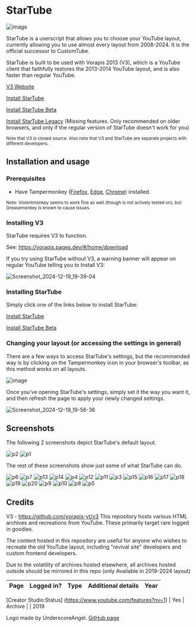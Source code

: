 # StarTube

![image](https://github.com/user-attachments/assets/4d557c60-c1b6-46f8-a671-0cc0a6a15809)

StarTube is a userscript that allows you to choose your YouTube layout, currently allowing you to use almost every layout from 2008-2024. It is the official successor to CustomTube.

StarTube is built to be used with Vorapis 2013 (V3), which is a YouTube client that faithfully restores the 2013-2014 YouTube layout, and is also faster than regular YouTube.

[V3 Website](https://vorapis.pages.dev/#/)

[Install StarTube](https://github.com/lightbeam24/StarTube/raw/refs/heads/main/StarTube.user.js)

[Install StarTube Beta](https://github.com/lightbeam24/StarTube/raw/refs/heads/main/StarTube%20Beta.user.js)

[Install StarTube Legacy](https://github.com/lightbeam24/StarTube/raw/refs/heads/main/StarTube%20Legacy.user.js) (Missing features. Only recommended on older browsers, and only if the regular version of StarTube doesn't work for you)

<sub>Note that V3 is closed source. Also note that V3 and StarTube are separate projects with different developers.</sub>

## Installation and usage

### Prerequisites

- Have Tampermonkey ([Firefox](https://addons.mozilla.org/en-CA/firefox/addon/tampermonkey/), [Edge](https://microsoftedge.microsoft.com/addons/detail/iikmkjmpaadaobahmlepeloendndfphd), [Chrome](https://chromewebstore.google.com/detail/tampermonkey/dhdgffkkebhmkfjojejmpbldmpobfkfo)) installed.

<sub>Note: Violentmonkey seems to work fine as well (though is not actively tested on), but Greasemonkey is known to cause issues.</sub>

### Installing V3

StarTube requires V3 to function.

See: https://vorapis.pages.dev/#/home/download

If you try using StarTube without V3, a warning banner will appear on regular YouTube telling you to Install V3:

![Screenshot_2024-12-19_19-39-04](https://github.com/user-attachments/assets/37bbfe54-4e98-49b4-ae9c-07dd2ca0c4ea)

### Installing StarTube

Simply click one of the links below to install StarTube:

[Install StarTube](https://github.com/lightbeam24/StarTube/raw/refs/heads/main/StarTube.user.js)

[Install StarTube Beta](https://github.com/lightbeam24/StarTube/raw/refs/heads/main/StarTube%20Beta.user.js)

### Changing your layout (or accessing the settings in general)

There are a few ways to access StarTube's settings, but the recommended way is by clicking on the Tampermonkey icon in your browser's toolbar, as this method works on all layouts.

![image](https://github.com/user-attachments/assets/36473ecb-f4c4-45b3-a48a-4f459576d468)

Once you've opening StarTube's settings, simply set it the way you want it, and then refresh the page to apply your newly changed settings.

![Screenshot_2024-12-19_19-56-36](https://github.com/user-attachments/assets/86957431-146e-4d3a-a830-f356f776d414)

## Screenshots

The following 2 screenshots depict StarTube's default layout.

![p2](https://github.com/user-attachments/assets/654e6049-8c46-47c8-911f-bb3f9ab073d3)
![p1](https://github.com/user-attachments/assets/767b5534-edea-433e-93c5-d355ae8fe087)

The rest of these screenshots show just some of what StarTube can do.

![p6](https://github.com/user-attachments/assets/dc35e019-f45e-47f7-9761-9c24567c21ad)
![p7](https://github.com/user-attachments/assets/87b3c4a1-8f6b-4940-8d5d-cf8529f8b634)
![p13](https://github.com/user-attachments/assets/59719f75-9498-4fe2-b187-2fbf10ab937b)
![p14](https://github.com/user-attachments/assets/5386537a-3657-48ef-a0dd-606490d49a31)
![p4](https://github.com/user-attachments/assets/2b2b55f4-5dd0-4edc-b5c7-f521e54d885d)
![p12](https://github.com/user-attachments/assets/e829c966-69e7-4f01-a48a-007ff639da4e)
![p11](https://github.com/user-attachments/assets/92f438c2-6dee-4275-ab18-630b2b261915)
![p3](https://github.com/user-attachments/assets/95dd6621-d066-4498-bf8d-804921a00f1d)
![p15](https://github.com/user-attachments/assets/4c0b5228-fc77-4c94-9433-225aac4403b7)
![p16](https://github.com/user-attachments/assets/401051ce-7a5e-467f-9c75-75e1f46c1e69)
![p17](https://github.com/user-attachments/assets/8f3b7ae0-20f2-457b-8fb7-0117ee5894cf)
![p18](https://github.com/user-attachments/assets/088f4e26-0326-4b87-a711-ab991f01a655)
![p19](https://github.com/user-attachments/assets/3dfbd398-8e44-447f-b732-ef809cd6e9c9)
![p20](https://github.com/user-attachments/assets/a45abdc6-fed9-4a20-9738-5dd53d298854)
![p9](https://github.com/user-attachments/assets/b5ff9609-d415-4923-a190-e97d93440222)
![p10](https://github.com/user-attachments/assets/b61db83e-716c-46a0-9554-3d1a74e86308)
![p8](https://github.com/user-attachments/assets/7dccefc8-1d26-45c6-8256-30aab5981816)
![p5](https://github.com/user-attachments/assets/dd753baa-7024-4831-bce9-36aef40e02db)

## Credits

V3 - https://github.com/vorapis-yt/v3
This repository hosts various HTML archives and recreations from YouTube. These primarily target rare logged in goodies.

The content hosted in this repository are useful for anyone who wishes to recreate the old YouTube layout, including "revival site" developers and custom frontend developers.

Due to the volatility of archives hosted elsewhere, all archives hosted outside should be mirrored in this repo (only Available in 2019-2024 layout)

Page | Logged in? | Type | Additional details | Year
:---|:---:|:---:|---|---:

[Creator Studio:Status] (https://www.youtube.com/features?nv=1) |
Yes | Archive | | 2019

Logo made by UnderscoreAngel. [GitHub page](https://github.com/UnderscoreAngel)
